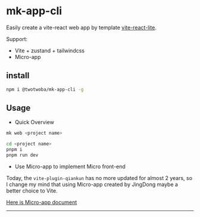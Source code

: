 # mk-app-cli

Easily create a vite-react web app by template [vite-react-lite](https://github.com/yokiizx/vite-react-lite).

Support:

-   Vite + zustand + tailwindcss
-   Micro-app

## install

```sh
npm i @twotwoba/mk-app-cli -g
```

## Usage

-   Quick Overview

```sh
mk web <project name>

cd <project name>
pnpm i
pnpm run dev
```

-   Use Micro-app to implement Micro front-end

Today, the `vite-plugin-qiankun` has no more updated for almost 2 years, so I change my mind that using Micro-app created by JingDong maybe a better choice to Vite.

[Here is Micro-app document](https://micro-zoe.github.io/micro-app/)

---
